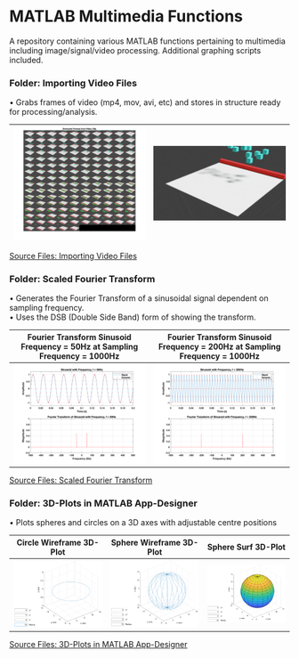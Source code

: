 # MATLAB Multimedia Functions
A repository containing various MATLAB functions pertaining to multimedia including image/signal/video processing. Additional graphing scripts included.


### Folder: Importing Video Files
• Grabs frames of video (mp4, mov, avi, etc) and stores in structure ready for processing/analysis.

|<img src="README Images/Import_Video_Frames.png" width = "600">|<img src="README Images/Import_Video_Frames.gif" width = "600">|
|---|---|

[Source Files: Importing Video Files](https://github.com/MichaelTr7/MATLAB-Multimedia-Functions/tree/master/Importing%20Video%20Files)

### Folder: Scaled Fourier Transform
• Generates the Fourier Transform of a sinusoidal signal dependent on sampling frequency.
<br/>
• Uses the DSB (Double Side Band) form of showing the transform.


|Fourier Transform Sinusoid Frequency = 50Hz at Sampling Frequency = 1000Hz|Fourier Transform Sinusoid Frequency = 200Hz at Sampling Frequency = 1000Hz|
|--|--|
|<img src="README Images/Scaled_Fourier_Transform.png" width = "600">|<img src="README Images/Scaled_Fourier_Transform_2.png" width = "600">|

[Source Files: Scaled Fourier Transform](https://github.com/MichaelTr7/MATLAB-Multimedia-Functions/tree/master/Scaled%20Fourier%20Transform)

### Folder: 3D-Plots in MATLAB App-Designer
• Plots spheres and circles on a 3D axes with adjustable centre positions


|Circle Wireframe 3D-Plot|Sphere Wireframe 3D-Plot|Sphere Surf 3D-Plot|
|--|--|--|
|<img src="README Images/3D_Circle.png" width = "500">|<img src="README Images/3D_Sphere.png" width = "500">|<img src="README Images/3D_Sphere_Surf.png" width = "500">|

[Source Files: 3D-Plots in MATLAB App-Designer](https://github.com/MichaelTr7/MATLAB-Multimedia-Functions/tree/master/3D-Plots%20in%20Matlab%20App-Designer)

